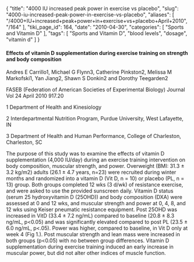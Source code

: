 {
    "title": "4000 IU increased peak power in exercise vs placebo",
    "slug": "4000-iu-increased-peak-power-in-exercise-vs-placebo",
    "aliases": [
        "/4000+IU+increased+peak+power+in+exercise+vs+placebo+April+2010",
        "/164"
    ],
    "tiki_page_id": 164,
    "date": "2010-04-30",
    "categories": [
        "Sports and Vitamin D"
    ],
    "tags": [
        "Sports and Vitamin D",
        "blood levels",
        "dosage",
        "vitamin d"
    ]
}


#### Effects of vitamin D supplementation during exercise training on strength and body composition

Andres E Carrillo1, Michael G Flynn3, Catherine Pinkston2, Melissa M Markofski1, Yan Jiang2, Shawn S Donkin2 and Dorothy Teegarden2

FASEB (Federation of American Societies of Experimental Biology) Journal Vol 24  April 2010  917.20

1 Department of Health and Kinesiology

2 Interdepartmental Nutrition Program, Purdue University, West Lafayette, IN

3 Department of Health and Human Performance, College of Charleston, Charleston, SC

The purpose of this study was to examine the effects of vitamin D supplementation (4,000 IU/day) during an exercise training intervention on body composition, muscular strength, and power. Overweight (BMI: 31.3 ± 3.2 kg/m2) adults (26.1 ± 4.7 years, n=23) were recruited during winter months and randomized into a vitamin D (Vit D, n = 10) or placebo (PL, n = 13) group. Both groups completed 12 wks (3 d/wk) of resistance exercise, and were asked to use the provided sunscreen daily. Vitamin D status (serum 25 hydroxyvitamin D (25OHD)) and body composition (DXA) were assessed at 0 and 12 wks, and muscular strength and power at 0, 4, 8, and 12 wks using Keiser pneumatic resistance equipment. Post 25OHD was increased in VitD (33.4 ± 7.2 ng/mL) compared to baseline (20.8 ± 8.3 ng/mL, p<0.05) and was significantly elevated compared to post PL (23.5 ± 6.0 ng/mL, p<.05). Power was higher, compared to baseline, in Vit D only at week 4 (Fig 1.). Post muscular strength and lean mass were increased in both groups (p<0.05) with no between group differences. Vitamin D supplementation during exercise training induced an early increase in muscular power, but did not alter other indices of muscle function.